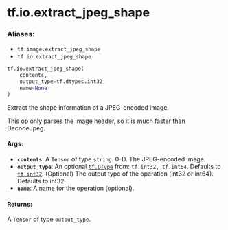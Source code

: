 <div itemscope itemtype="http://developers.google.com/ReferenceObject">
<meta itemprop="name" content="tf.io.extract_jpeg_shape" />
<meta itemprop="path" content="Stable" />
</div>

# tf.io.extract_jpeg_shape

### Aliases:

* `tf.image.extract_jpeg_shape`
* `tf.io.extract_jpeg_shape`

``` python
tf.io.extract_jpeg_shape(
    contents,
    output_type=tf.dtypes.int32,
    name=None
)
```

Extract the shape information of a JPEG-encoded image.

This op only parses the image header, so it is much faster than DecodeJpeg.

#### Args:

* <b>`contents`</b>: A `Tensor` of type `string`. 0-D. The JPEG-encoded image.
* <b>`output_type`</b>: An optional <a href="../../tf/dtypes/DType.md"><code>tf.DType</code></a> from: `tf.int32, tf.int64`. Defaults to <a href="../../tf/dtypes.md#int32"><code>tf.int32</code></a>.
    (Optional) The output type of the operation (int32 or int64).
    Defaults to int32.
* <b>`name`</b>: A name for the operation (optional).


#### Returns:

A `Tensor` of type `output_type`.